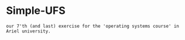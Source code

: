 # Simple-UFS
    our 7'th (and last) exercise for the 'operating systems course' in Ariel university.